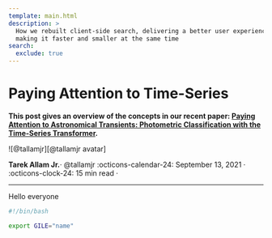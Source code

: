 ```yaml
---
template: main.html
description: >
  How we rebuilt client-side search, delivering a better user experience while
  making it faster and smaller at the same time
search:
  exclude: true
---
```


# Paying Attention to Time-Series

__This post gives an overview of the concepts in our recent paper: [Paying Attention to Astronomical
Transients: Photometric Classification with the Time-Series
Transformer](https://arxiv.org/pdf/2105.06178.pdf).__

<aside class="mdx-author" markdown>
![@tallamjr][@tallamjr avatar]

<span>__Tarek Allam Jr.__· @tallamjr</span>
<span>
:octicons-calendar-24: September 13, 2021 ·
:octicons-clock-24: 15 min read ·
</span>
</aside>

  [@tallamjr avatar]: https://avatars.githubusercontent.com/tallamjr

---

Hello everyone



```bash
#!/bin/bash

export GILE="name"
```

